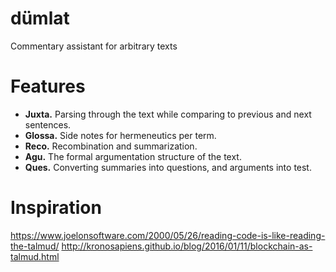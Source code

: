 # dümlat
Commentary assistant for arbitrary texts

# Features

* **Juxta.** Parsing through the text while comparing to previous and next sentences.
* **Glossa.** Side notes for hermeneutics per term.
* **Reco.** Recombination and summarization.
* **Agu.** The formal argumentation structure of the text.
* **Ques.** Converting summaries into questions, and arguments into test.


# Inspiration
https://www.joelonsoftware.com/2000/05/26/reading-code-is-like-reading-the-talmud/
http://kronosapiens.github.io/blog/2016/01/11/blockchain-as-talmud.html
